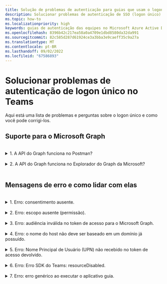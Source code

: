 ```yaml
---
title: Solução de problemas de autenticação para guias que usam o logon único no Teams
description: Solucionar problemas de autenticação de SSO (logon único) no Teams e como usá-lo no aplicativo guia.
ms.topic: how-to
ms.localizationpriority: high
keywords: guias de autenticação das equipes no Microsoft Azure Active Directory (Azure AD), perguntas de erro de logon único
ms.openlocfilehash: 8396b42c217ea58a0a4709e1dbd8580da32da991
ms.sourcegitcommit: 82c585d287d61924ce3a3bba3e9caeff35c9a27a
ms.translationtype: MT
ms.contentlocale: pt-BR
ms.lasthandoff: 09/02/2022
ms.locfileid: "67586893"
---
```

# <a name="troubleshoot-sso-authentication-in-teams"></a>Solucionar problemas de autenticação de logon único no Teams

Aqui está uma lista de problemas e perguntas sobre o logon único e como você pode corrigi-los.
<br>

## <a name="support-for-microsoft-graph"></a>Suporte para o Microsoft Graph

<br>
<details>
<summary>1. A API do Graph funciona no Postman?</summary>
<br>
Você pode usar a coleção do Microsoft Graph Postman com as APIs do Microsoft Graph.

Para obter mais informações, confira [Usar o Postman com a API do Microsoft Graph](/graph/use-postman).
</details>
<br>
<details>
<summary>2. A API do Graph funciona no Explorador do Graph da Microsoft?</summary>
<br>
Sim, a API do Graph funciona no Explorador do Graph da Microsoft.

Para saber mais, consulte [Explorador do Graph](https://developer.microsoft.com/graph/graph-explorer).

</details>
<br>

## <a name="error-messages-and-how-to-handle-them"></a>Mensagens de erro e como lidar com elas

<br>
<details>
<summary>1. Erro: consentimento ausente.</summary>
<br>
Quando o Azure AD recebe uma solicitação para acessar um recurso do Microsoft Graph, ele verifica se o usuário (ou o administrador de locatários) deu consentimento para este recurso. Se não houver registro de consentimento do usuário ou administrador, o Azure AD envia uma mensagem de erro ao seu serviço Web.

Seu código deve informar ao cliente (por exemplo, no corpo de uma resposta 403 Forbidden) a como lidar com o erro:

- Se o aplicativo guia precisar de escopos do Microsoft Graph para os quais apenas um administrador pode dar consentimento, seu código deve gerar um erro.
- Se os únicos escopos necessários puderem ser consentidos pelo usuário, o código deverá retornar a um sistema alternativo de autenticação de usuário.

</details>
<br>
<details>
<summary>2. Erro: escopo ausente (permissão).</summary>
<br>
Este erro é visto somente durante o desenvolvimento.

Para lidar com este erro, seu código do lado do servidor deve enviar uma resposta 403 Forbidden ao cliente. Ele deve registrar o erro no console ou registrá-lo em um log.
</details>
<br>
<details>
<summary>3. Erro: audiência inválida no token de acesso para o Microsoft Graph.</summary>
<br>
O código do lado do servidor deve enviar uma resposta 403 Forbidden ao cliente para mostrar uma mensagem ao usuário. É recomendável que ele também registre o erro no console, ou registre-o em um log.
</details>
<br>
<details>
<summary>4. Erro: o nome do host não deve ser baseado em um domínio já possuído.</summary>
<br>
Você pode obter este erro em um dos dois cenários:

1. O domínio personalizado não é adicionado ao Azure AD. Para adicionar um domínio personalizado ao Azure AD e registrá-lo, siga o procedimento [adicionar um nome de domínio personalizado ao Azure AD](/azure/active-directory/fundamentals/add-custom-domain), e então siga as etapas para [Configurar o escopo do token de acesso](tab-sso-register-aad.md#configure-scope-for-access-token) novamente.
1. Você não está conectado com as credenciais de Administrador no locatário do Microsoft 365. Entre no Microsoft 365 como um administrador.

</details>
<br>
<details>
<summary>5. Erro: Nome Principal de Usuário (UPN) não recebido no token de acesso devolvido.</summary>
<br>
Você pode adicionar o UPN como uma declaração opcional no Azure AD.

Para saber mais, consulte [Fornecer declarações opcionais ao seu aplicativo](/azure/active-directory/develop/active-directory-optional-claims) e a [tokens de acesso](/azure/active-directory/develop/access-tokens).
</details>
<br>
<details>
<summary>6. Erro: Erro SDK do Teams: resourceDisabled.</summary>
<br>
Para evitar este erro, certifique-se que o URI da ID do aplicativo esteja configurado corretamente no registro do aplicativo Azure AD e em seu Cliente Teams.

Para saber mais sobre o URI da ID do aplicativo, consulte [Para expor uma API](tab-sso-register-aad.md#to-expose-an-api).

</details>
<br>

<details>
<summary>7. Erro: erro genérico ao executar o aplicativo guia.</summary>
<br>
Um erro genérico pode aparecer quando uma ou mais configurações de aplicativo feitas no Azure AD estão incorretas. Para resolver este erro, verifique se os detalhes do aplicativo configurado em seu código e no manifesto do Teams correspondem aos valores no Azure AD.

A seguinte imagem mostra um exemplo dos detalhes do aplicativo configurado no Azure AD.

:::image type="content" source="../../../assets/images/authentication/teams-sso-tabs/azure-app-details.png" alt-text="Valores de configuração de aplicativo no Azure AD":::

Verifique se os seguintes valores correspondem entre o Azure AD, o código do lado do cliente e o manifesto do aplicativo Teams:

- **ID do aplicativo**: a ID do aplicativo que você gerou no Azure AD deve ser a mesma no código e arquivo de manifesto do Teams. Verifique se a ID do aplicativo no manifesto do Teams corresponde à **ID do aplicativo (cliente)** no Azure AD.

- **Segredo do aplicativo**: o segredo do aplicativo configurado no back-end do seu aplicativo deve corresponder às **Credenciais do cliente** no Azure AD.
    Você também deve verificar se o segredo do cliente está expirado.

- **URI da ID do aplicativo**: o URI da ID do aplicativo no código e no arquivo de manifesto do aplicativo Teams deve corresponder ao **URI da ID do aplicativo** no Azure AD.

- **Permissões de aplicativo**: verifique se as permissões que você definiu no escopo estão de acordo com o requisito do seu aplicativo. Neste caso, verifique se elas foram concedidas ao usuário no token de acesso.

- **Consentimento do administrador**: se qualquer escopo exigir consentimento do administrador, verifique se o consentimento foi concedido para o escopo particular ao usuário.

Além disso, inspecionar o token de acesso que foi enviado para o aplicativo guia para verificar se os seguintes valores estão corretos:

- **Audiência (aud)**: verifique se a ID do aplicativo no token está correta, conforme fornecida no Azure AD.
- **ID do locatário(tid)**: verifique se o locatário mencionado no token está correto.
- **Identidade do usuário (preferred_username)**: verifique se a identidade do usuário corresponde ao nome de usuário na solicitação de token de acesso para o escopo que o usuário atual quer acessar.
- **Escopos (scp)**: verifique se o escopo para o qual o token de acesso é solicitado está correto e conforme definido no Azure AD.
- **Azure AD versão 1.0 ou 2.0 (ver)**: verifique se a versão do Azure AD está correta.

Você pode usar o [JWT](https://jwt.ms) para inspecionar o token.

</details>
